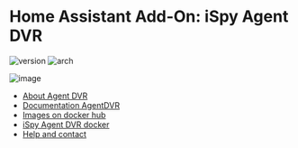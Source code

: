 # Home Assistant Add-On: iSpy Agent DVR
![version][version-shield] ![arch][arch-shield]

[version-shield]: https://img.shields.io/badge/dynamic/yaml?color=success&label=version&query=version&url=https%3A%2F%2Fraw.githubusercontent.com%2Fljsquare%2Fhassio-addons%2Fmain%2Fispy_agent_dvr%2Fconfig.yaml

[arch-shield]: https://img.shields.io/badge/dynamic/yaml?color=success&label=arch&query=arch&url=https%3A%2F%2Fraw.githubusercontent.com%2Fljsquare%2Fhassio-addons%2Fmain%2Fispy_agent_dvr%2Fconfig.yaml

![image](https://user-images.githubusercontent.com/64090632/195932021-ce3d4674-9d1a-4f16-861e-bf0b67e8f3f8.png)

* [About Agent DVR](https://www.ispyconnect.com/)
* [Documentation AgentDVR](https://www.ispyconnect.com/userguide-agent-dvr.aspx)
* [Images on docker hub](https://registry.hub.docker.com/r/doitandbedone/ispyagentdvr)
* [iSpy Agent DVR docker](https://github.com/doitandbedone/ispyagentdvr-docker)
* [Help and contact](https://github.com/doitandbedone/ispyagentdvr-docker/issues)
